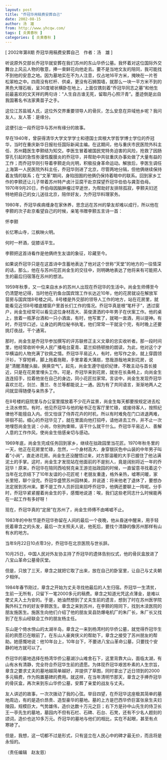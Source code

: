```yaml
---
layout: post
title: "乔冠华用稿费安葬自己"
date: 2002-08-15
author: 汤　雄
from: http://www.yhcqw.com/
tags: [ 炎黄春秋 ]
categories: [ 炎黄春秋 ]
---
```



[ 2002年第8期 乔冠华用稿费安葬自己　作者：汤　雄 ]


听说原外交部长乔冠华就安葬在我们苏州的东山华侨公墓。我怀着对这位国际外交舞台上风云人物的敬意，捧一束鲜花向他走去。要不是当地文友的陪同，我可能找不到他的安息之地。因为墓地实在不为人注意，仅占地16平方米，掩映在一片苍松翠柏之中。四周没有栏杆、供桌，更没有石狮围墙，就那么一块一平方米不到的黑色大理石板，呈30度坡状横卧在地上，上面仅镌刻着“乔冠华同志之墓”和他生前最喜欢的文天祥的两句诗：“人生自古谁无死，留取丹心照汗青”。墨迹倒是出自我国著名书法家黄苗子之手。

这位江苏盐城人氏，这位外交界重要领导人的骨灰，怎么安息在异域他乡呢？我问友人，友人答：是缘分。

这便引出一段乔冠华与苏州有缘分的故事。


早在1940年，曾获得清华大学文学学士和德国士宾根大学哲学博士学位的乔冠华，当时在重庆新华日报社任国际新闻主编。在这期间，他与重庆市民医院外科主任、苏州籍医生李颢结为知交。李医生冒着被国民党特务迫害的风险，抢救了因肠穿孔引起的急性弥漫性腹膜炎的乔冠华，并帮助中共驻重庆办事处做了大量有益的工作；而乔冠华则引导着李颢走向光明，积极投身革命运动。解放后，李医生调任上海第一人民医院外科主任，乔冠华则进了北京，尽管两地分隔，但他俩继续保持着友情的联系；在“文革”期间，身陷囹圄的他俩仍保持着暗中的联系。回到家乡工作的李颢还让儿子带着苏州特产卤汁豆腐干赴京探望乔冠华伯伯与龚澎伯母。1970年9月20日，乔伯母因脑肿瘤过早逝世，为帮助好友排除孤寂，李颢夫妇还特地把自己的女儿送往北京，陪伴好友，为乔冠华料理家务。

1980年，乔冠华疾病缠身在家休养，思念远在苏州的挚友却难以成行，所以他在李颢的次子赴京看望自己的时候，亲笔书赠李颢五言诗一首：

怀李颢

长忆寒山寺，江枫映火明。

何时一杯酒，促膝话平生。

李颢把这首诗看作是他俩终生友谊的象征，珍藏至今。


如果说乔冠华只是在这首诗中含蓄地表达了他对这个世称“天堂”的地方的一往情深的话，那么，他在与苏州花匠尚金生的交往中，则明确地表达了他将来有可能把人生的最后归宿落在苏州的想法。


1959年秋季，又一位来自水乡的苏州人出现在乔冠华的生活中。尚金生师傅至今仍清楚地记得，当时他在钓鱼台国宾馆工作长达近10年，他的花房就设在解放军营房与国宾馆8号楼之间。8号楼是外交部的领导人工作的地方，站在花房里，就能看见近邻8号楼底楼窗户里首长们工作的情况。乔冠华真是根“笔杆子”，透过窗户，尚金生经常可以看见这位身材高大、英俊潇洒的中年男子在伏案工作。他的桌上，放着一瓶茅台酒和一只小酒盅，有时，他写累了，就喝一盅酒，用以提神。有时，乔冠华口述，让身边的两位秘书执笔，他们常常一干就没个完，有时晚上还要挑灯夜战，干个通宵。


那时，尚金生是乔冠华参加撰写的评苏联修正主义文章的忠实收听者。那一段时间里，他经常收听中央人民广播电台夏青、葛兰抑扬顿挫的朗读，为此，他对这个才华横溢的人物充满了钦佩之情。乔冠华平易近人，有时，他写作之余，就上穿圆领汗衫，下穿短裤，脚上拖着拖鞋，手里拿着大蒲扇，悠哉游哉地来到花房，说是“清醒清醒头脑，换换空气”。起先，尚金生遵守组织纪律，不敢主动与首长接近，只是在花房里埋头工作。可是，乔冠华来到花房，就坐在长条椅上，向尚金生连连招手，拉着他坐在自己的身边，同小花匠拉家常。言谈中，尚金生发现乔冠华喜欢兰花，剑兰、蕙兰、冬兰等都能说上一通。因为有了共同语言，渐渐地两人之间就显得随便与亲热多了。


在8号楼的庭院里与办公室里摆放着不少花卉盆景，尚金生每天都要按规定进去松土浇水修剪。有时，他见乔冠华与他的秘书正在客厅里忙碌，或接待客人，按照纪律他不能擅自入内。但又怕误了侍弄花卉的时机，所以有时难免在门口进退两难，徘徊不前。细心的乔冠华见了，就在里面向他打招呼，请他进去工作，并不止一次地埋怨尚金生说：小尚，你别拘束嘛，该干什么就干什么。乔冠华平易近人、善解人意的工作作风，使尚金生倍感亲切与感动。


1969年底，尚金生完成任务回到家乡，继续在拙政园里当花匠。1970年秋冬里的一天，他正在花房里忙碌，忽然，一个身材高大、身穿银灰色中山装的中年男子叫着“小尚”，直走进花房。尚金生还没醒悟过来，对方那温暖的大手已握住了他沾满泥土的手掌。这时，尚金生才发现站在他面前的不是别人，竟是阔别将近一年的乔冠华！原来，乔冠华在陪同西哈努克亲王游览拙政园的时候，一直留意寻找着这个当年在北京结下了10年友谊的小花匠呢！老朋友重逢，格外亲热，嘘寒问暖，家长里短，聊个没完。乔冠华盛赞苏州园林美，并说道：将来他老了退休了，要想办法定居到苏州来。要不是工作人员折回来招呼乔冠华，他俩还要聊上一阵呢。分手时，乔冠华紧紧握着尚金生的手，感慨地说道：唉，我们这些老同志什么时候能再在一起工作有多好呀！

现在，乔冠华真的“定居”在苏州了，尚金生师傅不由唏嘘不止。


1983年的中秋节是乔冠华弥留在人间的最后一个夜晚，他从昏迷中醒来，用手轻抚着章含之的头发，最后一次关照夫人说，他死后，要找个清静的像苏州那样有山有水的地方。

当年9月22日10点零3分，乔冠华在北京医院与世长辞。

10月25日，中国人民对外友协主持了乔冠华的遗体告别仪式，他的骨灰盒放进了八宝山革命公墓骨灰堂。

但是，只放了三天，章含之就把它取了出来，放在自己的卧室里，让自己与丈夫朝夕相伴。


1984年春节刚过，章含之开始为丈夫寻找他最后的人生归宿。乔冠华一生清贫，生前一无所有，只留下一笔2000多元的稿费。章含之知道光凭这点薄金，是难以使丈夫入土为安的。于是，她油然想到了丈夫生前的遗言，想到了时在苏州医学院胸外科工作的好友李颢医生。章含之来到苏州，在李颢的陪同下，找到木渎医院的朋友施医生。施医生向他们介绍了他的朋友吴县防爆电机厂的朱厂长，朱厂长又找到了在东山经联会工作的朋友杨主任。


东山是个倚水傍山的太湖半岛，章含之一来到杨湾村的华侨公墓，就觉得乔冠华生前的夙愿已在眼前了。在东山人豪爽侠义的帮助下，章含之接受了苏州朋友的帮助。她感慨地说：他10年台上，10年台下，不要进八宝山革命公墓，只要找个安静的地方就可以了。


乔冠华的墓地选择在杨湾华侨公墓湖沙山难舍石下，这里背靠大山，面临太湖，有山有水有清静，完全符合乔冠华生前的遗愿。为体现乔冠华艰苦朴素的人生宗旨，章含之要求丈夫的墓地越简单越好，并提供了草图，同时拿出了近日领到的2000多元稿费，作为购置墓碑的费用。就这样，在当年清明节那天，章含之手捧乔冠华的骨灰盒，再次来到东山华侨公墓，安葬了亲爱的战友与丈夫。


友人讲述的故事，一次次拨动了我的心弦。举目四望，在乔冠华这座极其简单的墓地周边，有的是造价昂贵、造型豪华的墓地。墓的上方是巴西华侨巨富张泉生夫妇陵园，规模巨大，气势雄伟，造价达数十万元之巨；右下方是孙中山先生的侍卫长王一亭先生的墓地，墓园内不但有石栏、石碑、石台、石凳，还有不少名人题刻的颂词，造价也达10多万元。乔冠华的墓地与他们的相比，实在不起眼，甚至有点寒碜了。

但是，我想，这一切都不过是形式，只有竖立在人民心中的碑才最无价，而且将是永恒的。

（责任编辑　赵友慈）


